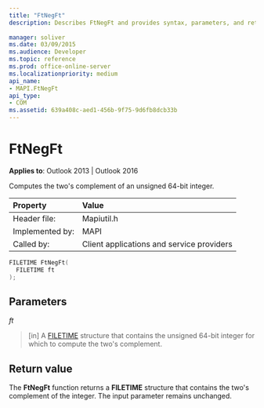 ```yaml
---
title: "FtNegFt"
description: Describes FtNegFt and provides syntax, parameters, and return value.
 
manager: soliver
ms.date: 03/09/2015
ms.audience: Developer
ms.topic: reference
ms.prod: office-online-server
ms.localizationpriority: medium
api_name:
- MAPI.FtNegFt
api_type:
- COM
ms.assetid: 639a408c-aed1-456b-9f75-9d6fb8dcb33b
---
```


# FtNegFt

  
  
**Applies to**: Outlook 2013 | Outlook 2016 
  
Computes the two's complement of an unsigned 64-bit integer. 
  
|Property|Value|
|:-----|:-----|
|Header file:  <br/> |Mapiutil.h  <br/> |
|Implemented by:  <br/> |MAPI  <br/> |
|Called by:  <br/> |Client applications and service providers  <br/> |
   
```cpp
FILETIME FtNegFt(
  FILETIME ft
);
```

## Parameters

 _ft_
  
> [in] A [FILETIME](filetime.md) structure that contains the unsigned 64-bit integer for which to compute the two's complement. 
    
## Return value

The **FtNegFt** function returns a **FILETIME** structure that contains the two's complement of the integer. The input parameter remains unchanged. 
  

